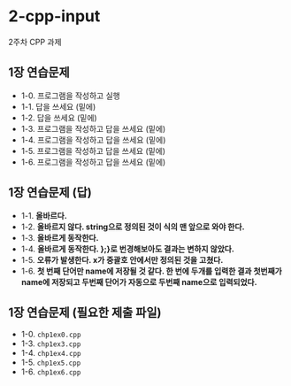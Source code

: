# 2-cpp-input

2주차 CPP 과제

## 1장 연습문제

- 1-0. 프로그램을 작성하고 실행
- 1-1. 답을 쓰세요 (밑에)
- 1-2. 답을 쓰세요 (밑에)
- 1-3. 프로그램을 작성하고 답을 쓰세요 (밑에)
- 1-4. 프로그램을 작성하고 답을 쓰세요 (밑에)
- 1-5. 프로그램을 작성하고 답을 쓰세요 (밑에)
- 1-6. 프로그램을 작성하고 답을 쓰세요 (밑에)

## 1장 연습문제 (답)

- 1-1. **올바르다.**
- 1-2. **올바르지 않다. string으로 정의된 것이 식의 맨 앞으로 와야 한다.**
- 1-3. **올바르게 동작한다.**
- 1-4. **올바르게 동작한다. };}로 번경해보아도 결과는 변하지 않았다.**
- 1-5. **오류가 발생한다. x가 중괄호 안에서만 정의된 것을 고쳤다.**
- 1-6. **첫 번째 단어만 name에 저장될 것 같다. 한 번에 두개를 입력한 결과 첫번째가 name에 저장되고 두번째 단어가 자동으로 두번째 name으로 입력되었다.**

## 1장 연습문제 (필요한 제출 파일)

- 1-0. `chp1ex0.cpp`
- 1-3. `chp1ex3.cpp`
- 1-4. `chp1ex4.cpp`
- 1-5. `chp1ex5.cpp`
- 1-6. `chp1ex6.cpp`
